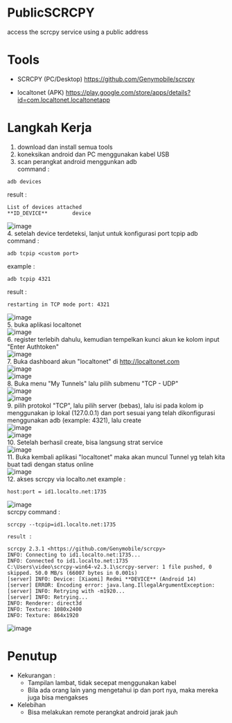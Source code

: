 # PublicSCRCPY
access the scrcpy service using a public address

# Tools
- SCRCPY (PC/Desktop) https://github.com/Genymobile/scrcpy

- localtonet (APK) https://play.google.com/store/apps/details?id=com.localtonet.localtonetapp

# Langkah Kerja
1. download dan install semua tools
2. koneksikan android dan PC menggunakan kabel USB
3. scan perangkat android menggunkan adb </br>
command :
```
adb devices
```
result :
```
List of devices attached
**ID_DEVICE**        device
```
![image](https://github.com/user-attachments/assets/aca3aa62-6cb0-4345-a9eb-8556643533b9) </br>
4. setelah device terdeteksi, lanjut untuk konfigurasi port tcpip adb </br>
command :
```
adb tcpip <custom port>
```
example :
```
adb tcpip 4321
```
result :
```
restarting in TCP mode port: 4321
```
![image](https://github.com/user-attachments/assets/15614a73-b4aa-4877-82c9-9094e044e5da) </br>
5. buka aplikasi localtonet </br>
![image](https://github.com/user-attachments/assets/9b75dac1-dad0-4d91-afce-a656f8cdd566) </br>
6. register terlebih dahulu, kemudian tempelkan kunci akun ke kolom input "Enter Authtoken" </br>
![image](https://github.com/user-attachments/assets/1f878666-c620-4a66-9b73-6ce39e4082d3) </br>
7. Buka dashboard akun "localtonet" di http://localtonet.com </br>
![image](https://github.com/user-attachments/assets/377288e9-2f12-4b20-a6fe-e7b61f3a499c) </br>
![image](https://github.com/user-attachments/assets/2b37d689-af2d-484b-8b01-99a993dd7148) </br>
8. Buka menu "My Tunnels" lalu pilih submenu "TCP - UDP" </br>
![image](https://github.com/user-attachments/assets/6faf360a-5cbe-4a70-bcb6-40620d3765b0) </br>
![image](https://github.com/user-attachments/assets/f780eb67-74ca-406c-b96b-d833ed88f57d) </br>
9. pilih protokol "TCP", lalu pilih server (bebas), lalu isi pada kolom ip menggunakan ip lokal (127.0.0.1) dan port sesuai yang telah dikonfigurasi menggunakan adb (example: 4321), lalu create </br>
![image](https://github.com/user-attachments/assets/84d2b9ff-3f55-4502-b80e-f53d19873af7) </br>
![image](https://github.com/user-attachments/assets/60fbfbb6-8b37-4629-8c39-be68c1c7ead8) </br>
10. Setelah berhasil create, bisa langsung strat service </br>
![image](https://github.com/user-attachments/assets/ace04985-1e3a-457f-87ff-3de3310c389c) </br>
11. Buka kembali aplikasi "localtonet" maka akan muncul Tunnel yg telah kita buat tadi dengan status online </br>
![image](https://github.com/user-attachments/assets/49b51c89-7f7f-442a-b4cc-fa6315291506) </br>
12. akses scrcpy via localto.net
example :
```
host:port = id1.localto.net:1735
```
![image](https://github.com/user-attachments/assets/aee302a1-de74-4358-8eb3-1440f9fe2c89) </br>
scrcpy command :
```
scrcpy --tcpip=id1.localto.net:1735
```
    result :
```
scrcpy 2.3.1 <https://github.com/Genymobile/scrcpy>
INFO: Connecting to id1.localto.net:1735...
INFO: Connected to id1.localto.net:1735
C:\Users\video\scrcpy-win64-v2.3.1\scrcpy-server: 1 file pushed, 0 skipped. 50.0 MB/s (66007 bytes in 0.001s)
[server] INFO: Device: [Xiaomi] Redmi **DEVICE** (Android 14)
[server] ERROR: Encoding error: java.lang.IllegalArgumentException:
[server] INFO: Retrying with -m1920...
[server] INFO: Retrying...
INFO: Renderer: direct3d
INFO: Texture: 1080x2400
INFO: Texture: 864x1920
```
![image](https://github.com/user-attachments/assets/2115b416-5abf-4fa4-af29-cf86a0ca21ef)

# Penutup
- Kekurangan :
   - Tampilan lambat, tidak secepat menggunakan kabel
   - Bila ada orang lain yang mengetahui ip dan port nya, maka mereka juga bisa mengakses
- Kelebihan
   - Bisa melakukan remote perangkat android jarak jauh













